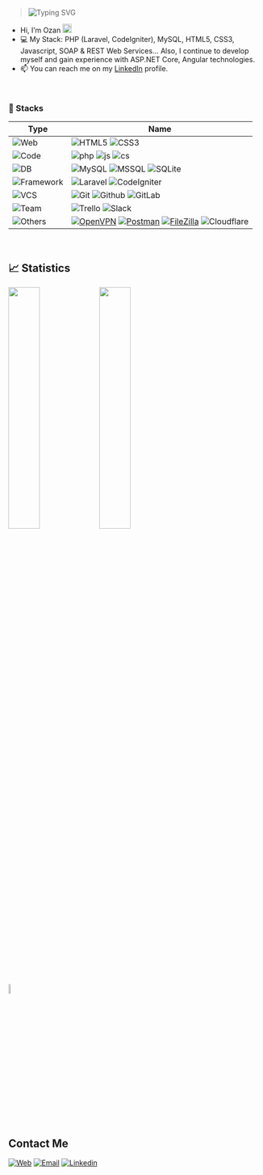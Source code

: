 > ![Typing SVG](https://readme-typing-svg.herokuapp.com?size=24&width=600&lines=Welcome+To+Ozan's+GitHub+Profile!)


- Hi, I’m Ozan <img src="https://raw.githubusercontent.com/MartinHeinz/MartinHeinz/master/wave.gif" width="18px">
- 💻 My Stack: PHP (Laravel, CodeIgniter), MySQL, HTML5, CSS3, Javascript, SOAP & REST Web Services... Also, I continue to develop myself and gain experience with ASP.NET Core, Angular technologies.
- 📫 You can reach me on my [LinkedIn](https://linkedin.com/in/ozangulicat/ "Ozan's LinkedIn Profile") profile.


<!-- > [![](https://img.shields.io/badge/linkedin-%230077B5.svg?&style=for-the-badge&logo=linkedin&logoColor=white)](https://linkedin.com/in/ozangulicat/) -->

<br>

### 🔧 Stacks
| Type | Name  |
|---|---|
| ![Web](https://img.shields.io/badge/Web-informational?style=flat&color=e85d04) | ![HTML5](https://img.shields.io/badge/‎-HTML5-informational?style=flat&logo=html5&color=ffba08) ![CSS3](https://img.shields.io/badge/‎-CSS3-informational?style=flat&logo=css3&color=ffba08) |
| ![Code](https://img.shields.io/badge/Code-informational?style=flat&color=e85d04) | ![php](https://img.shields.io/badge/‎-PHP-informational?style=flat&logo=php&color=ffba08) ![js](https://img.shields.io/badge/‎-Javascript-informational?style=flat&logo=javascript&color=ffba08) ![cs](https://img.shields.io/badge/‎-C%23-informational?style=flat&logo=c%20sharp&color=ffba08)  |
| ![DB](https://img.shields.io/badge/DB-informational?style=flat&color=e85d04) | ![MySQL](https://img.shields.io/badge/‎-MySQL-informational?style=flat&logo=mysql&color=ffba08) ![MSSQL](https://img.shields.io/badge/‎-MSSQL-informational?style=flat&logo=microsoft%20sql%20server&color=ffba08) ![SQLite](https://img.shields.io/badge/‎-SQLite-informational?style=flat&logo=sqlite&color=ffba08) |
| ![Framework](https://img.shields.io/badge/Framework-informational?style=flat&color=e85d04) | ![Laravel](https://img.shields.io/badge/‎-Laravel-informational?style=flat&logo=laravel&color=ffba08) ![CodeIgniter](https://img.shields.io/badge/‎-CodeIgniter-informational?style=flat&logo=codeigniter&color=ffba08) |
| ![VCS](https://img.shields.io/badge/VCS-informational?style=flat&color=e85d04) | ![Git](https://img.shields.io/badge/‎-Git-informational?style=flat&logo=git&color=ffba08) ![Github](https://img.shields.io/badge/‎-Github-informational?style=flat&logo=github&color=ffba08) ![GitLab](https://img.shields.io/badge/‎-GitLab-informational?style=flat&logo=gitlab&color=ffba08) |
| ![Team](https://img.shields.io/badge/Team-informational?style=flat&color=e85d04) | ![Trello](https://img.shields.io/badge/‎-Trello-informational?style=flat&logo=trello&color=ffba08) ![Slack](https://img.shields.io/badge/‎-Slack-informational?style=flat&logo=slack&color=ffba08) |
| ![Others](https://img.shields.io/badge/Others-informational?style=flat&color=e85d04) | [![OpenVPN](https://img.shields.io/badge/‎-OpenVPN-informational?style=flat&logo=openvpn&color=ffba08)](https://openvpn.net/) [![Postman](https://img.shields.io/badge/‎-Postman-informational?style=flat&logo=postman&color=ffba08)](https://postman.com/) [![FileZilla](https://img.shields.io/badge/‎-FileZilla-informational?style=flat&logo=filezilla&color=ffba08)](https://filezilla-project.org/) ![Cloudflare](https://img.shields.io/badge/‎-Cloudflare-informational?style=flat&logo=cloudflare&color=ffba08) |


<br>

## 📈 Statistics
<p>
  <img width="35%" src="https://github-readme-stats.vercel.app/api?username=ogulicat&count_private=true&show_icons=true&theme=radical" />
  <img width="35%" src="https://github-readme-stats.vercel.app/api/top-langs/?username=ogulicat&layout=compact&theme=radical" />
</p>
<img width="7%" src="https://komarev.com/ghpvc/?username=ogulicat&color=1460dc&style=flat-square&label=Visitor%20Count" />


<br>

## Contact Me
[![Web](https://img.shields.io/badge/Web-https%3A%2F%2Fwww.35kod.com%2F-informational?style=flat&color=ffba08)](https://www.35kod.com/)
[![Email](https://img.shields.io/badge/E--Mail-gulicatozan[at]gmail.com-informational?style=flat&logo=mail.ru&logoColor=white&color=ffba08)](mailto:gulicatozan[at]gmail.com)
[![Linkedin](https://img.shields.io/badge/Linkedin-@ozan--gulicat-informational?style=flat&logo=linkedin&logoColor=0077B5&color=ffba08)](https://www.linkedin.com/in/ozangulicat)
